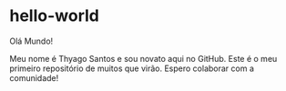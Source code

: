 # hello-world

Olá Mundo!

Meu nome é Thyago Santos e sou novato aqui no GitHub.
Este é o meu primeiro repositório de muitos que virão. Espero colaborar com a comunidade!
